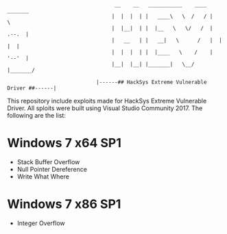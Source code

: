 ```
                                   __    __   ___________    ____  _______  
                                  |  |  |  | |   ____\   \  /   / |       \ 
                                  |  |__|  | |  |__   \   \/   /  |  .--.  |
                                  |   __   | |   __|   \      /   |  |  |  |
                                  |  |  |  | |  |____   \    /    |  '--'  |
                                  |__|  |__| |_______|   \__/     |_______/ 
                    
                             |------## HackSys Extreme Vulnerable Driver ##------|
```

This repository include exploits made for HackSys Extreme Vulnerable Driver. All sploits were built using Visual Studio Community 2017. The following are the list:


Windows 7 x64 SP1
=================
- Stack Buffer Overflow
- Null Pointer Dereference
- Write What Where

Windows 7 x86 SP1
=================
- Integer Overflow
